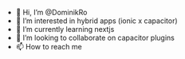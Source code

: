 - 👋 Hi, I’m @DominikRo
- 👀 I’m interested in hybrid apps (ionic x capacitor)
- 🌱 I’m currently learning nextjs
- 💞️ I’m looking to collaborate on capacitor plugins
- 📫 How to reach me 

<!---
DominikRo/DominikRo is a ✨ special ✨ repository because its `README.md` (this file) appears on your GitHub profile.
You can click the Preview link to take a look at your changes.
--->
